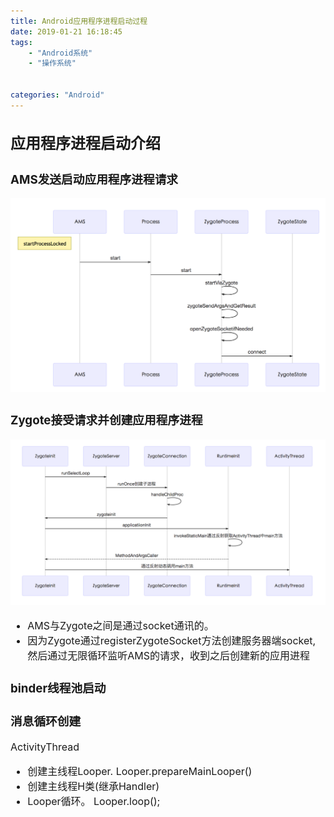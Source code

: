```yaml
---
title: Android应用程序进程启动过程
date: 2019-01-21 16:18:45
tags:
	- "Android系统" 
	- "操作系统"
	

categories: "Android"
---
```


<font size=3>


## 应用程序进程启动介绍
### AMS发送启动应用程序进程请求

![AMS请求Zygote](https://raw.githubusercontent.com/sheltonliu/sheltonliu.github.io/hexo/blog/MarkdownPhotos/2019/01/21/ams-zygote.png)



### Zygote接受请求并创建应用程序进程

![](https://raw.githubusercontent.com/sheltonliu/sheltonliu.github.io/hexo/blog/MarkdownPhotos/2019/01/21/zygote-activitythread.png)


* AMS与Zygote之间是通过socket通讯的。 
* 因为Zygote通过registerZygoteSocket方法创建服务器端socket, 然后通过无限循环监听AMS的请求，收到之后创建新的应用进程	


### binder线程池启动
### 消息循环创建
ActivityThread

* 创建主线程Looper. Looper.prepareMainLooper()
* 创建主线程H类(继承Handler)
* Looper循环。 Looper.loop();